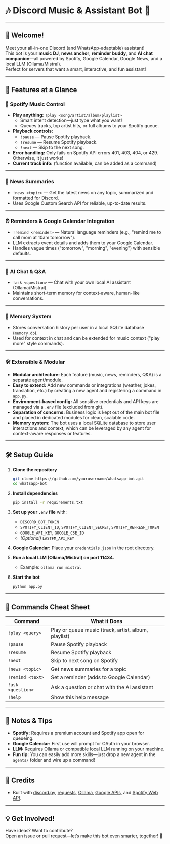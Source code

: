# 🎶 Discord Music & Assistant Bot 🤖

---

## 👋 Welcome!

Meet your all-in-one Discord (and WhatsApp-adaptable) assistant!  
This bot is your **music DJ**, **news anchor**, **reminder buddy**, and **AI chat companion**—all powered by Spotify, Google Calendar, Google News, and a local LLM (Ollama/Mistral).  
Perfect for servers that want a smart, interactive, and fun assistant!

---

## 🚀 Features at a Glance

### 🎵 Spotify Music Control
- **Play anything:** `!play <song/artist/album/playlist>`
  - Smart intent detection—just type what you want!
  - Queues tracks, top artist hits, or full albums to your Spotify queue.
- **Playback controls:**
  - `!pause` — Pause Spotify playback.
  - `!resume` — Resume Spotify playback.
  - `!next` — Skip to the next song.
- **Error handling:** Only fails on Spotify API errors 401, 403, 404, or 429. Otherwise, it just works!
- **Current track info:** (function available, can be added as a command)

---

### 📰 News Summaries
- `!news <topic>` — Get the latest news on any topic, summarized and formatted for Discord.
- Uses Google Custom Search API for reliable, up-to-date results.

---

### ⏰ Reminders & Google Calendar Integration
- `!remind <reminder>` — Natural language reminders (e.g., "remind me to call mom at 10am tomorrow").
- LLM extracts event details and adds them to your Google Calendar.
- Handles vague times ("tomorrow", "morning", "evening") with sensible defaults.

---

### 💬 AI Chat & Q&A
- `!ask <question>` — Chat with your own local AI assistant (Ollama/Mistral).
- Maintains short-term memory for context-aware, human-like conversations.

---

### 🧠 Memory System
- Stores conversation history per user in a local SQLite database (`memory.db`).
- Used for context in chat and can be extended for music context ("play more" style commands).

---

### 🛠️ Extensible & Modular
- **Modular architecture:** Each feature (music, news, reminders, Q&A) is a separate agent/module.
- **Easy to extend:** Add new commands or integrations (weather, jokes, translation, etc.) by creating a new agent and registering a command in `app.py`.
- **Environment-based config:** All sensitive credentials and API keys are managed via a `.env` file (excluded from git).
- **Separation of concerns:** Business logic is kept out of the main bot file and placed in dedicated modules for clean, scalable code.
- **Memory system:** The bot uses a local SQLite database to store user interactions and context, which can be leveraged by any agent for context-aware responses or features.

---

## 🛠️ Setup Guide

1. **Clone the repository**
   ```sh
   git clone https://github.com/yourusername/whatsapp-bot.git
   cd whatsapp-bot
   ```

2. **Install dependencies**
   ```sh
   pip install -r requirements.txt
   ```

3. **Set up your `.env` file** with:
   - `DISCORD_BOT_TOKEN`
   - `SPOTIFY_CLIENT_ID`, `SPOTIFY_CLIENT_SECRET`, `SPOTIFY_REFRESH_TOKEN`
   - `GOOGLE_API_KEY`, `GOOGLE_CSE_ID`
   - *(Optional)* `LASTFM_API_KEY`

4. **Google Calendar:** Place your `credentials.json` in the root directory.

5. **Run a local LLM (Ollama/Mistral) on port 11434.**
   - Example: `ollama run mistral`

6. **Start the bot**
   ```sh
   python app.py
   ```

---

## 🤖 Commands Cheat Sheet

| Command            | What it Does                                              |
|--------------------|----------------------------------------------------------|
| `!play <query>`    | Play or queue music (track, artist, album, playlist)     |
| `!pause`           | Pause Spotify playback                                   |
| `!resume`          | Resume Spotify playback                                  |
| `!next`            | Skip to next song on Spotify                             |
| `!news <topic>`    | Get news summaries for a topic                           |
| `!remind <text>`   | Set a reminder (adds to Google Calendar)                 |
| `!ask <question>`  | Ask a question or chat with the AI assistant             |
| `!help`            | Show this help message                                   |

---


## 📝 Notes & Tips

- **Spotify:** Requires a premium account and Spotify app open for queueing.
- **Google Calendar:** First use will prompt for OAuth in your browser.
- **LLM:** Requires Ollama or compatible local LLM running on your machine.
- **Fun tip:** You can easily add more skills—just drop a new agent in the `agents/` folder and wire up a command!

---

## 🙏 Credits

- Built with [discord.py](https://discordpy.readthedocs.io/), [requests](https://docs.python-requests.org/), [Ollama](https://ollama.com/), [Google APIs](https://developers.google.com/), and [Spotify Web API](https://developer.spotify.com/documentation/web-api/).

---

## 💡 Get Involved!

Have ideas? Want to contribute?  
Open an issue or pull request—let’s make this bot even smarter, together! 🚀
